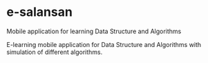 # e-salansan
Mobile application for learning Data Structure and Algorithms

E-learning mobile application for Data Structure and Algorithms with simulation of different algorithms.
